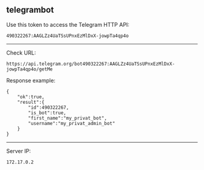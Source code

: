 ## telegrambot


Use this token to access the Telegram HTTP API:
```
490322267:AAGLZz4UaTSsUPnxEzMlDxX-jowpTa4qp4o
```

----------

Check URL:
```
https://api.telegram.org/bot490322267:AAGLZz4UaTSsUPnxEzMlDxX-jowpTa4qp4o/getMe
```

Response example:
```
{
    "ok":true,
    "result":{
        "id":490322267,
        "is_bot":true,
        "first_name":"my_privat_bot",
        "username":"my_privat_admin_bot"
    }
}
```

----------

Server IP:
```
172.17.0.2
```
